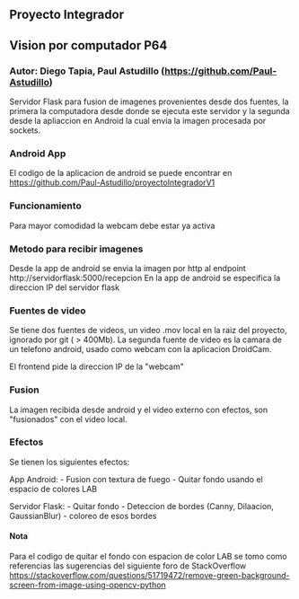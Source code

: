 ## Proyecto Integrador

## Vision por computador P64

### Autor: Diego Tapia, Paul Astudillo (https://github.com/Paul-Astudillo)

Servidor Flask para fusion de imagenes provenientes desde dos fuentes, la primera la computadora desde donde se ejecuta este servidor y la segunda desde la apliaccion en Android la cual envia la imagen procesada por sockets.

### Android App

El codigo de la aplicacion de android se puede encontrar en https://github.com/Paul-Astudillo/proyectoIntegradorV1


### Funcionamiento

Para mayor comodidad la webcam debe estar ya activa

### Metodo para recibir imagenes
Desde la app de android se envia la imagen por http al endpoint http://servidorflask:5000/recepcion
En la app de android se especifica la direccion IP del servidor flask

### Fuentes de video
Se tiene dos fuentes de videos, un video .mov local en la raiz del proyecto, ignorado por git ( > 400Mb). 
La segunda fuente de video es la camara de un telefono android, usado como webcam con la aplicacion DroidCam.

El frontend pide la direccion IP de la "webcam"

### Fusion 
La imagen recibida desde android y el video externo con efectos, son "fusionados" con el video local.

### Efectos

Se tienen los siguientes efectos:

App Android:
    - Fusion con textura de fuego
    - Quitar fondo usando el espacio de colores LAB
    

Servidor Flask:
    - Quitar fondo
    - Deteccion de bordes (Canny, Dilaacion, GaussianBlur)
    - coloreo de esos bordes
    
#### Nota
Para el codigo de quitar el fondo con espacion de color LAB se tomo como referencias las sugerencias del siguiente foro
de StackOverflow https://stackoverflow.com/questions/51719472/remove-green-background-screen-from-image-using-opencv-python








